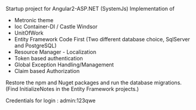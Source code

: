 Startup project for Angular2-ASP.NET (SystemJs)
Implementation of
- Metronic theme
- Ioc Container-DI / Castle Windsor
- UnitOfWork
- Entity Framework Code First (Two different database choice, SqlServer and PostgreSQL)
- Resource Manager - Localization
- Token based authentication
- Global Exception Handling/Management
- Claim based Authorization

Restore the npm and Nuget packages and run the database migrations. (Find InitializeNotes in the Entity Framework projects.)

Credentials for login : admin:123qwe
